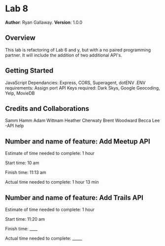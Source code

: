 # Lab 8

**Author**: Ryan Gallaway.
**Version**: 1.0.0

## Overview
This lab is refactoring of Lab 6 and y, but with a no paired programming partner. It will include the addition of two additional API's.

## Getting Started
JavaScript Dependancies: Express, CORS, Superagent, dotENV
.ENV requirements: Assign port
API Keys required: Dark Skys, Google Geocoding, Yelp, MovieDB

## Credits and Collaborations
Samm Hamm
Adam Wittnam
Heather Cherwaty
Brent Woodward
Becca Lee -API help

## Number and name of feature: Add Meetup API

Estimate of time needed to complete: 1 hour

Start time: 10 am

Finish time:  11:13 am

Actual time needed to complete: 1 hour 13 min

## Number and name of feature: Add Trails API

Estimate of time needed to complete: 1 hour

Start time: 11:20 am

Finish time:  ____

Actual time needed to complete: _____

